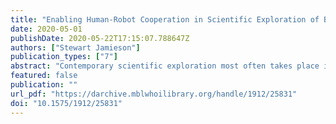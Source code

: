 ```yaml
---
title: "Enabling Human-Robot Cooperation in Scientific Exploration of Bandwidth-Limited Environments"
date: 2020-05-01
publishDate: 2020-05-22T17:15:07.788647Z
authors: ["Stewart Jamieson"]
publication_types: ["7"]
abstract: "Contemporary scientific exploration most often takes place in highly remote and dangerous environments, such as in the deep sea and on other planets. These environments are very hostile to humans, which makes robotic exploration the first and often the only option. However, they also impose restrictive limits on how much communication is possible, creating challenges in implementing remote command and control."
featured: false
publication: ""
url_pdf: "https://darchive.mblwhoilibrary.org/handle/1912/25831"
doi: "10.1575/1912/25831"
---
```


